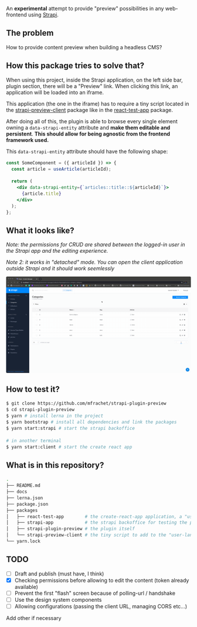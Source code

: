 An **experimental** attempt to provide "preview" possibilities in any web-frontend using [Strapi](https://strapi.io/).

## The problem

How to provide content preview when building a headless CMS?

## How this package tries to solve that? 

When using this project, inside the Strapi application, on the left side bar, plugin section, there will be a "Preview" link. When clicking this link, an application will be loaded into an iframe.

This application (the one in the iframe) has to require a tiny script located in the [strapi-preview-client](./packages/strapi-preview-client) package like in the [react-test-app](packages/react-test-app/src/index.js) package.

After doing all of this, the plugin is able to browse every single element owning a `data-strapi-entity` attribute and **make them editable and persistent**. **This should allow for being agnostic from the frontend framework used.**

This `data-strapi-entity` attribute should have the following shape:

```jsx
const SomeComponent = ({ articleId }) => {
  const article = useArticle(articleId);

  return (
    <div data-strapi-entity={`articles::title::${articleId}`}>
      {article.title}
    </div>
  );
};
```


## What it looks like?

_Note: the permissions for CRUD are shared between the logged-in user in the Strapi app and the editing experience._

_Note 2: it works in "detached" mode. You can open the client application outside Strapi and it should work seemlessly_

![Demonstration of the plugin in action in the browser](./docs/demo.gif)

## How to test it?

```sh
$ git clone https://github.com/mfrachet/strapi-plugin-preview
$ cd strapi-plugin-preview
$ yarn # install lerna in the project
$ yarn bootstrap # install all dependencies and link the packages
$ yarn start:strapi # start the strapi backoffice

# in another terminal
$ yarn start:client # start the create react app
```

## What is in this repository?

```sh
.
├── README.md
├── docs
├── lerna.json
├── package.json
├── packages
│   ├── react-test-app        # the create-react-app application, a "user-land" one
│   ├── strapi-app            # the strapi backoffice for testing the plugin
│   ├── strapi-plugin-preview # the plugin itself
│   └── strapi-preview-client # the tiny script to add to the "user-land" application
└── yarn.lock
```

## TODO

- [ ] Draft and publish (must have, I think)
- [x] Checking permissions before allowing to edit the content (token already available)
- [ ] Prevent the first "flash" screen because of polling-url / handshake
- [ ] Use the design system components
- [ ] Allowing configurations (passing the client URL, managing CORS etc...)

Add other if necessary